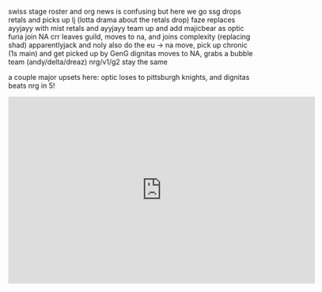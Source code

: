 swiss stage
roster and org news is confusing but here we go
ssg drops retals and picks up lj (lotta drama about the retals drop)
faze replaces ayyjayy with mist
retals and ayyjayy team up and add majicbear as optic
furia join NA
crr leaves guild, moves to na, and joins complexity (replacing shad)
apparentlyjack and noly also do the eu -> na move, pick up chronic (1s main) and get picked up by GenG
dignitas moves to NA, grabs a bubble team (andy/delta/dreaz)
nrg/v1/g2 stay the same

a couple major upsets here: optic loses to pittsburgh knights, and dignitas beats nrg in 5!
<iframe src="https://clips.twitch.tv/embed?clip=SlipperyLachrymoseWalletSoBayed-STO_-h3yVhUtEk60&parent=www.example.com" frameborder="0" allowfullscreen="true" scrolling="no" height="378" width="620"></iframe>
